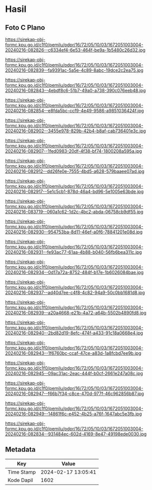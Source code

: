 # Hasil

## Foto C Plano

https://sirekap-obj-formc.kpu.go.id/c1f0/pemilu/pdpr/16/72/05/10/03/1672051003004-20240216-082826--c6334ef4-6e53-464f-be9a-1b5480c26d32.jpg

https://sirekap-obj-formc.kpu.go.id/c1f0/pemilu/pdpr/16/72/05/10/03/1672051003004-20240216-082839--fa9391ac-5a5e-4c89-8abc-19dce2c2ea75.jpg

https://sirekap-obj-formc.kpu.go.id/c1f0/pemilu/pdpr/16/72/05/10/03/1672051003004-20240216-082843--4ebdf8c6-51b7-49a0-a738-390c076eeb48.jpg

https://sirekap-obj-formc.kpu.go.id/c1f0/pemilu/pdpr/16/72/05/10/03/1672051003004-20240216-082854--e8fda5bc-ccf9-4e49-9586-a9851036424f.jpg

https://sirekap-obj-formc.kpu.go.id/c1f0/pemilu/pdpr/16/72/05/10/03/1672051003004-20240216-082902--3455e978-829b-42b4-b8af-cab736401e3c.jpg

https://sirekap-obj-formc.kpu.go.id/c1f0/pemilu/pdpr/16/72/05/10/03/1672051003004-20240216-082907--1fed0983-20df-4f38-bf74-1800208a595a.jpg

https://sirekap-obj-formc.kpu.go.id/c1f0/pemilu/pdpr/16/72/05/10/03/1672051003004-20240216-082912--dd26fe0e-7555-4bd5-a628-579baaee07ad.jpg

https://sirekap-obj-formc.kpu.go.id/c1f0/pemilu/pdpr/16/72/05/10/03/1672051003004-20240216-082917--5e1c5cb1-878d-46a4-bd96-5e1005e63bde.jpg

https://sirekap-obj-formc.kpu.go.id/c1f0/pemilu/pdpr/16/72/05/10/03/1672051003004-20240216-083719--060a1c62-1d2c-4bc2-abda-06758cb9df55.jpg

https://sirekap-obj-formc.kpu.go.id/c1f0/pemilu/pdpr/16/72/05/10/03/1672051003004-20240216-082930--954753ba-8d11-46ef-a0f6-78841201e08d.jpg

https://sirekap-obj-formc.kpu.go.id/c1f0/pemilu/pdpr/16/72/05/10/03/1672051003004-20240216-082931--fe93ac77-61aa-4b88-b040-56fb6bea311c.jpg

https://sirekap-obj-formc.kpu.go.id/c1f0/pemilu/pdpr/16/72/05/10/03/1672051003004-20240216-082934--0d17a72a-8752-484f-b17e-1b6026084bae.jpg

https://sirekap-obj-formc.kpu.go.id/c1f0/pemilu/pdpr/16/72/05/10/03/1672051003004-20240216-082937--ad40d7ee-c4f8-4c82-94a9-50c0bb1681d8.jpg

https://sirekap-obj-formc.kpu.go.id/c1f0/pemilu/pdpr/16/72/05/10/03/1672051003004-20240216-082939--a20a4668-e21b-4a72-a64b-5502b4890fd8.jpg

https://sirekap-obj-formc.kpu.go.id/c1f0/pemilu/pdpr/16/72/05/10/03/1672051003004-20240216-082940--2bd82d19-8efc-474f-a433-91c18a0668e4.jpg

https://sirekap-obj-formc.kpu.go.id/c1f0/pemilu/pdpr/16/72/05/10/03/1672051003004-20240216-082943--1f6760bc-ccaf-47ce-a83d-1a8fcbd7ee9b.jpg

https://sirekap-obj-formc.kpu.go.id/c1f0/pemilu/pdpr/16/72/05/10/03/1672051003004-20240216-082945--09ac31ac-2eac-444f-b0cf-2661e247a08c.jpg

https://sirekap-obj-formc.kpu.go.id/c1f0/pemilu/pdpr/16/72/05/10/03/1672051003004-20240216-082947--f66b7f34-c8ce-470d-977f-46c962856b87.jpg

https://sirekap-obj-formc.kpu.go.id/c1f0/pemilu/pdpr/16/72/05/10/03/1672051003004-20240216-082949--14861f6c-e452-4b25-a76f-1647abc5e3fb.jpg

https://sirekap-obj-formc.kpu.go.id/c1f0/pemilu/pdpr/16/72/05/10/03/1672051003004-20240216-082834--931484ec-602d-4169-8e47-49198ede0030.jpg


## Metadata

| Key        | Value               |
| ---------- | ------------------- |
| Time Stamp | 2024-02-17 13:05:41 |
| Kode Dapil | 1602                |




